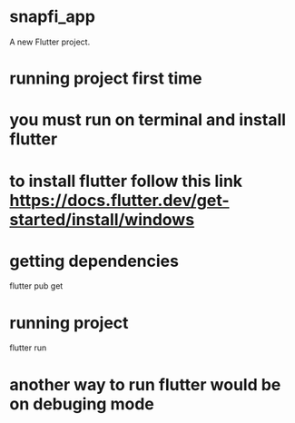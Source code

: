 # snapfi_app

A new Flutter project.

# running project first time
# you must run on terminal and install flutter
# to install flutter follow this link https://docs.flutter.dev/get-started/install/windows


# getting dependencies

flutter pub get

# running project

flutter run

# another way to run flutter would be on debuging mode



